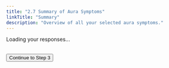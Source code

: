 ```yaml
---
title: "2.7 Summary of Aura Symptoms"
linkTitle: "Summary"
description: "Overview of all your selected aura symptoms."
---
```


<div id="summaryOutput">
  <p>Loading your responses...</p>
</div>

<br />
<button id="continueBtn" class="btn" data-next="/aura-symptom-check/aura-characteristics/">
  Continue to Step 3
</button>

<script src="/js/modalitySummaryStep.js"></script>

